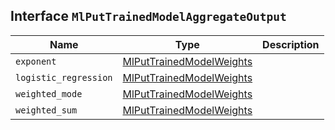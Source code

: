 ## Interface `MlPutTrainedModelAggregateOutput`

| Name | Type | Description |
| - | - | - |
| `exponent` | [MlPutTrainedModelWeights](./MlPutTrainedModelWeights.md) | &nbsp; |
| `logistic_regression` | [MlPutTrainedModelWeights](./MlPutTrainedModelWeights.md) | &nbsp; |
| `weighted_mode` | [MlPutTrainedModelWeights](./MlPutTrainedModelWeights.md) | &nbsp; |
| `weighted_sum` | [MlPutTrainedModelWeights](./MlPutTrainedModelWeights.md) | &nbsp; |
